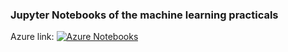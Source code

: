 ### Jupyter Notebooks of the machine learning practicals

Azure link: [![Azure Notebooks](https://notebooks.azure.com/launch.png)](https://notebooks.azure.com/import/gh/atopion/machine-learning-practicals)
